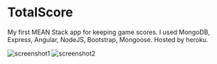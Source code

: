 # TotalScore
My first MEAN Stack app for keeping game scores. I used MongoDB, Express, Angular, NodeJS, Bootstrap, Mongoose.  Hosted by heroku.

![screenshot1](http://ilian6806.telerik-students.org/resources/total-score-1.jpg)
![screenshot2](http://ilian6806.telerik-students.org/resources/total-score-2.jpg)
